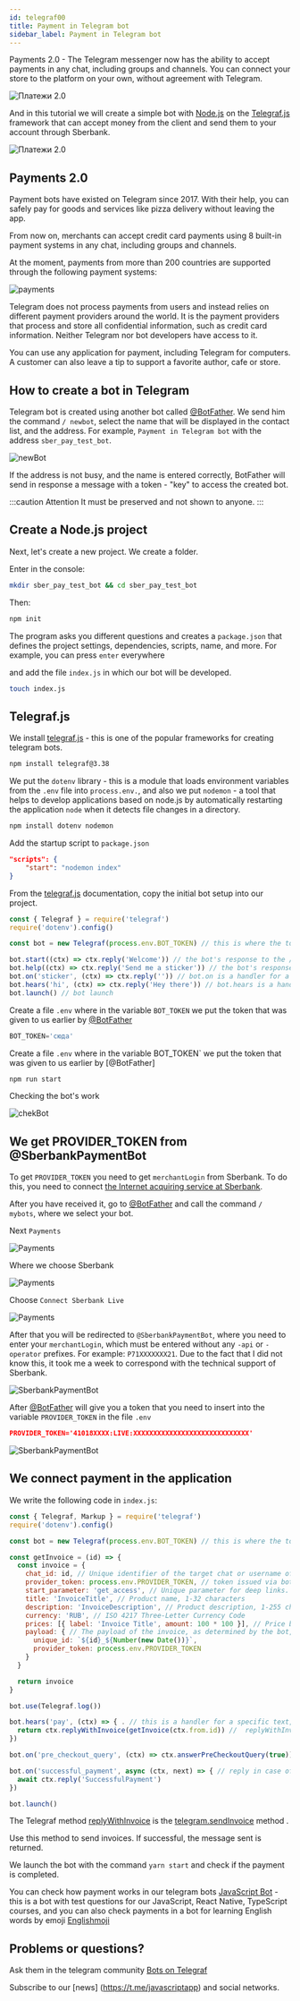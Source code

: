 ```yaml
---
id: telegraf00
title: Payment in Telegram bot
sidebar_label: Payment in Telegram bot
---
```


Payments 2.0 - The Telegram messenger now has the ability to accept payments in any chat, including groups and channels. You can connect your store to the platform on your own, without agreement with Telegram.


![Платежи 2.0](/img/telegraf/Cover.jpg)

And in this tutorial we will create a simple bot with [Node.js](https://nodejs.org/en/) on the [Telegraf.js](https://telegraf.js.org/) framework  that can accept money from the client and send them to your account through Sberbank.

![Платежи 2.0](https://telegram.org/file/464001036/3/9ZnITFnkib4.283442/5dc5b1f30fa97ec631)

## Payments 2.0

Payment bots have existed on Telegram since 2017. With their help, you can safely pay for goods and services like pizza delivery without leaving the app.

From now on, merchants can accept credit card payments using 8 built-in payment systems in any chat, including groups and channels.

At the moment, payments from more than 200 countries are supported through the following payment systems:

![payments](/img/telegraf/payments.jpg)

Telegram does not process payments from users and instead relies on different payment providers around the world. It is the payment providers that process and store all confidential information, such as credit card information. Neither Telegram nor bot developers have access to it.

You can use any application for payment, including Telegram for computers. A customer can also leave a tip to support a favorite author, cafe or store.


## How to create a bot in Telegram

Telegram bot is created using another bot called [@BotFather](http://telegram.me/BotFather). We send him the command `/ newbot`, select the name that will be displayed in the contact list, and the address. For example, `Payment in Telegram bot` with the address `sber_pay_test_bot`.

![newBot](/img/telegraf/newBot.jpg)

If the address is not busy, and the name is entered correctly, BotFather will send in response a message with a token - "key" to access the created bot.

:::caution Attention
It must be preserved and not shown to anyone.
:::

## Create a Node.js project

Next, let's create a new project. We create a folder.

Enter in the console:

```bash
mkdir sber_pay_test_bot && cd sber_pay_test_bot
```
Then:

```bash npm2yarn
npm init 
```

The program asks you different questions and creates a `package.json` that defines the project settings, dependencies, scripts, name, and more. For example, you can press `enter` everywhere

and add the file `index.js` in which our bot will be developed.

```bash
touch index.js    
```

## Telegraf.js

We install [telegraf.js](https://telegraf.js.org) - this is one of the popular frameworks for creating telegram bots.

```bash npm2yarn
npm install telegraf@3.38 
```

We put the `dotenv` library - this is a module that loads environment variables from the `.env` file into `process.env.`, and also we put `nodemon` - a tool that helps to develop applications based on node.js by automatically restarting the application `node` when it detects file changes in a directory.

```bash npm2yarn
npm install dotenv nodemon
```

Add the startup script to `package.json`

```json
"scripts": {
    "start": "nodemon index"
}
```

From the [telegraf.js](https://telegraf.js.org) documentation, copy the initial bot setup into our project.

```js
const { Telegraf } = require('telegraf')
require('dotenv').config()

const bot = new Telegraf(process.env.BOT_TOKEN) // this is where the token given by botFather is placed

bot.start((ctx) => ctx.reply('Welcome')) // the bot's response to the /start command
bot.help((ctx) => ctx.reply('Send me a sticker')) // the bot's response to the / help command
bot.on('sticker', (ctx) => ctx.reply('')) // bot.on is a handler for a user-entered message, in this case it tracks a sticker, you can use a text or voice message handler
bot.hears('hi', (ctx) => ctx.reply('Hey there')) // bot.hears is a handler for a specific text, in this case it is "hi"
bot.launch() // bot launch
```

Create a file `.env` where in the variable `BOT_TOKEN` we put the token that was given to us earlier by [@BotFather](http://telegram.me/BotFather) 

```js
BOT_TOKEN='сюда'
```

Create a file `.env` where in the variable BOT_TOKEN` we put the token that was given to us earlier by [@BotFather]

```bash npm2yarn
npm run start
```

Checking the bot's work

![chekBot](/img/telegraf/checkBot.jpg)


## We get PROVIDER_TOKEN from @SberbankPaymentBot

To get `PROVIDER_TOKEN` you need to get `merchantLogin` from Sberbank. To do this, you need to connect [the Internet acquiring service at Sberbank](https://www.sberbank.ru/ru/s_m_business/bankingservice/acquiring_total).

After you have received it, go to [@BotFather](http://telegram.me/BotFather) and call the command `/ mybots`, where we select your bot.

Next `Payments`

![Payments](/img/telegraf/selectPayments.jpg)

Where we choose Sberbank

![Payments](/img/telegraf/selectSber.jpg)

Choose `Connect Sberbank Live`

![Payments](/img/telegraf/SberLive.jpg)

After that you will be redirected to `@SberbankPaymentBot`, where you need to enter your `merchantLogin`, which must be entered without any `-api` or `-operator` prefixes. For example: `P71XXXXXXX21`. Due to the fact that I did not know this, it took me a week to correspond with the technical support of Sberbank.

![SberbankPaymentBot](/img/telegraf/SberPaymentBot.jpg)

After [@BotFather](http://telegram.me/BotFather) will give you a token that you need to insert into the variable `PROVIDER_TOKEN` in the file `.env`

```json
PROVIDER_TOKEN='41018XXXX:LIVE:XXXXXXXXXXXXXXXXXXXXXXXXXXXXX'
```

![SberbankPaymentBot](/img/telegraf/token.jpg)

## We connect payment in the application

We write the following code in `index.js`:

```javascript title="index.js"
const { Telegraf, Markup } = require('telegraf')
require('dotenv').config()

const bot = new Telegraf(process.env.BOT_TOKEN) // this is where the token that botFather gave

const getInvoice = (id) => {
  const invoice = {
    chat_id: id, // Unique identifier of the target chat or username of the target channel
    provider_token: process.env.PROVIDER_TOKEN, // token issued via bot @SberbankPaymentBot
    start_parameter: 'get_access', // Unique parameter for deep links. If you leave this field blank, forwarded copies of the forwarded message will have a Pay button that allows multiple users to pay directly from the forwarded message using the same account. If not empty, redirected copies of the sent message will have a URL button with a deep link to the bot (instead of a payment button) with a value used as an initial parameter.
    title: 'InvoiceTitle', // Product name, 1-32 characters
    description: 'InvoiceDescription', // Product description, 1-255 characters
    currency: 'RUB', // ISO 4217 Three-Letter Currency Code
    prices: [{ label: 'Invoice Title', amount: 100 * 100 }], // Price breakdown, serialized list of components in JSON format 100 kopecks * 100 = 100 rubles
    payload: { // The payload of the invoice, as determined by the bot, 1-128 bytes. This will not be visible to the user, use it for your internal processes.
      unique_id: `${id}_${Number(new Date())}`,
      provider_token: process.env.PROVIDER_TOKEN 
    }
  }

  return invoice
}

bot.use(Telegraf.log())

bot.hears('pay', (ctx) => { . // this is a handler for a specific text, in this case it is "pay"
  return ctx.replyWithInvoice(getInvoice(ctx.from.id)) //  replyWithInvoice method for invoicing 
})

bot.on('pre_checkout_query', (ctx) => ctx.answerPreCheckoutQuery(true)) // response to a preliminary request for payment

bot.on('successful_payment', async (ctx, next) => { // reply in case of positive payment
  await ctx.reply('SuccessfulPayment')
})

bot.launch()
```

The Telegraf method [replyWithInvoice](http://49.213.81.43/static/tool/thuocbot/node_modules/telegraf/docs/#/) is the [telegram.sendInvoice](https://core.telegram.org/bots/api#sendinvoice) method .

Use this method to send invoices. If successful, the message sent is returned.


We launch the bot with the command `yarn start` and check if the payment is completed.

You can check how payment works in our telegram bots [JavaScript Bot](https://t.me/javascriptcamp_bot) - this is a bot with test questions for our JavaScript, React Native, TypeScript courses, and you can also check payments in a bot for learning English words by emoji [Englishmoji](https://t.me/englishmoji_bot)

## Problems or questions?

Ask them in the telegram community [Bots on Telegraf](https://t.me/telegraf_ru)

Subscribe to our [news] (https://t.me/javascriptapp) and social networks.


<!-- ![JavaScript Camp](/img/bandlink.png) -->